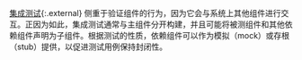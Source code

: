<!-- 
[Integration testing](https://en.wikipedia.org/wiki/Integration_testing){:.external}
focuses on validating your component's behavior as it interacts with other
components on the system. Because of this, integration tests are typically built
separately from the main component and may declare the component under test
and other dependencies as children. Depending on the nature of the test,
dependency components may be provided as mocks or stubs to promote that the test
cases remain hermetic.
-->
[集成测试](https://en.wikipedia.org/wiki/Integration_testing){:.external} 侧重于验证组件的行为，因为它会与系统上其他组件进行交互。正因为如此，集成测试通常与主组件分开构建，并且可能将被测组件和其他依赖组件声明为子组件。根据测试的性质，依赖组件可以作为模拟（mock）或存根（stub）提供，以促进测试用例保持封闭性。
